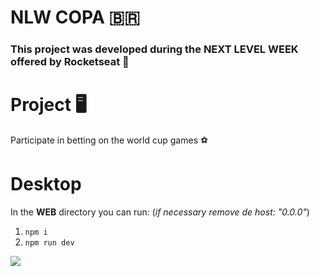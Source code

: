 # NLW COPA 🇧🇷

### This project was developed during the NEXT LEVEL WEEK offered by Rocketseat 🚀

# Project 🖥️


Participate in betting on the world cup games ⚽

# Desktop

In the **WEB** directory you can run: (*if necessary remove de host: "0.0.0"*)

1. `npm i`
2. `npm run dev`

![](src/assets/nlw-web.png)

